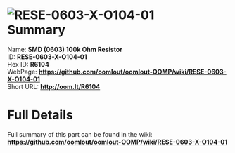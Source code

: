 
![RESE-0603-X-O104-01](https://github.com/oomlout/oomlout-OOMP/blob/master/parts/RESE-0603-X-O104-01/RESE-0603-X-O104-01_420.jpg)   
Summary
=================
  
Name: __SMD (0603) 100k Ohm Resistor__    
ID: __RESE-0603-X-O104-01__   
Hex ID: __R6104__   
WebPage: __https://github.com/oomlout/oomlout-OOMP/wiki/RESE-0603-X-O104-01__   
Short URL: __http://oom.lt/R6104__   

Full Details
==========================
Full summary of this part can be found in the wiki:   
__https://github.com/oomlout/oomlout-OOMP/wiki/RESE-0603-X-O104-01__    

